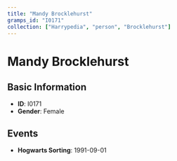 ```yaml
---
title: "Mandy Brocklehurst"
gramps_id: "I0171"
collection: ["Harrypedia", "person", "Brocklehurst"]
---
```


# Mandy Brocklehurst

## Basic Information

- **ID**: I0171
- **Gender**: Female

## Events

- **Hogwarts Sorting**: 1991-09-01

